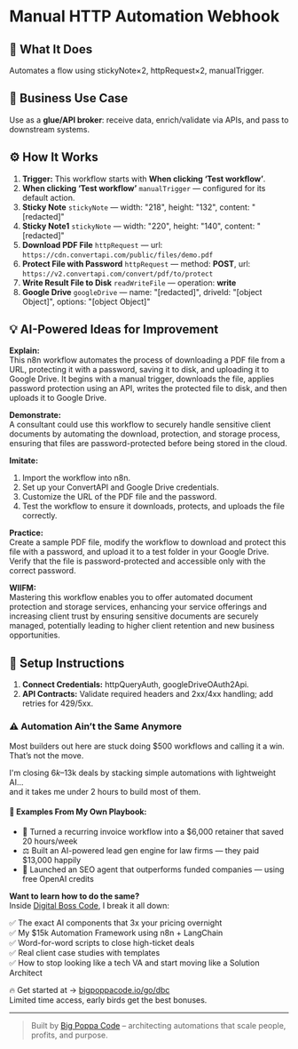 # Manual HTTP Automation Webhook
  ## 🚀 What It Does
  Automates a flow using stickyNote×2, httpRequest×2, manualTrigger.
  
  ## 💼 Business Use Case
  Use as a **glue/API broker**: receive data, enrich/validate via APIs, and pass to downstream systems.
  
  ## ⚙️ How It Works
  1. **Trigger:** This workflow starts with **When clicking ‘Test workflow’**.
  2. **When clicking ‘Test workflow’** `manualTrigger` — configured for its default action.
3. **Sticky Note** `stickyNote` — width: "218", height: "132", content: "[redacted]"
4. **Sticky Note1** `stickyNote` — width: "220", height: "140", content: "[redacted]"
5. **Download PDF File** `httpRequest` — url: `https://cdn.convertapi.com/public/files/demo.pdf`
6. **Protect File with Password** `httpRequest` — method: **POST**, url: `https://v2.convertapi.com/convert/pdf/to/protect`
7. **Write Result File to Disk** `readWriteFile` — operation: **write**
8. **Google Drive** `googleDrive` — name: "[redacted]", driveId: "[object Object]", options: "[object Object]"
  
  ## 💡 AI-Powered Ideas for Improvement
  **Explain:**  
This n8n workflow automates the process of downloading a PDF file from a URL, protecting it with a password, saving it to disk, and uploading it to Google Drive. It begins with a manual trigger, downloads the file, applies password protection using an API, writes the protected file to disk, and then uploads it to Google Drive.

**Demonstrate:**  
A consultant could use this workflow to securely handle sensitive client documents by automating the download, protection, and storage process, ensuring that files are password-protected before being stored in the cloud.

**Imitate:**  
1. Import the workflow into n8n.
2. Set up your ConvertAPI and Google Drive credentials.
3. Customize the URL of the PDF file and the password.
4. Test the workflow to ensure it downloads, protects, and uploads the file correctly.

**Practice:**  
Create a sample PDF file, modify the workflow to download and protect this file with a password, and upload it to a test folder in your Google Drive. Verify that the file is password-protected and accessible only with the correct password.

**WIIFM:**  
Mastering this workflow enables you to offer automated document protection and storage services, enhancing your service offerings and increasing client trust by ensuring sensitive documents are securely managed, potentially leading to higher client retention and new business opportunities.
  
  ## 🔧 Setup Instructions
  1. **Connect Credentials:** httpQueryAuth, googleDriveOAuth2Api.
2. **API Contracts:** Validate required headers and 2xx/4xx handling; add retries for 429/5xx.
  
### ⚠️ Automation Ain’t the Same Anymore

Most builders out here are stuck doing $500 workflows and calling it a win.  
That’s not the move.  

I'm closing $6k–$13k deals by stacking simple automations with lightweight AI...  
and it takes me under 2 hours to build most of them.

#### 🧠 Examples From My Own Playbook:
- 🔁 Turned a recurring invoice workflow into a $6,000 retainer that saved 20 hours/week  
- ⚖️ Built an AI-powered lead gen engine for law firms — they paid $13,000 happily  
- 🚀 Launched an SEO agent that outperforms funded companies — using free OpenAI credits  

**Want to learn how to do the same?**  
Inside [Digital Boss Code](https://bigpoppacode.io/go/dbc), I break it all down:

✅ The exact AI components that 3x your pricing overnight  
✅ My $15k Automation Framework using n8n + LangChain  
✅ Word-for-word scripts to close high-ticket deals  
✅ Real client case studies with templates  
✅ How to stop looking like a tech VA and start moving like a Solution Architect  

🔥 Get started at → [bigpoppacode.io/go/dbc](https://bigpoppacode.io/go/dbc)  
Limited time access, early birds get the best bonuses.

---
> Built by [Big Poppa Code](https://bigpoppacode.io) – architecting automations that scale people, profits, and purpose.
  